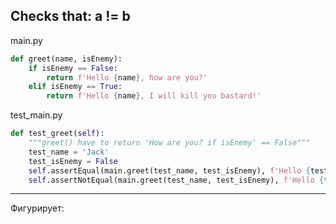 ## Checks that: a != b

main.py
```python
def greet(name, isEnemy):
	if isEnemy == False:
		return f'Hello {name}, how are you?'
	elif isEnemy == True:
		return f'Hello {name}, I will kill you bastard!'
```

test_main.py
```python
def test_greet(self):
	"""greet() have to return 'How are you? if isEnemy' == False"""
	test_name = 'Jack'
	test_isEnemy = False
	self.assertEqual(main.greet(test_name, test_isEnemy), f'Hello {test_name}, how are you?')
	self.assertNotEqual(main.greet(test_name, test_isEnemy), f'Hello {test_name}, I will kill you bastard!')
```


---
Фигурирует:

